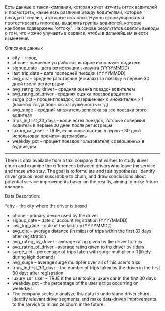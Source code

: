 Есть данные о такси-компании, которая хочет изучить отток водителей и посмотреть, какие есть различия между водителями, которые покидают сервис, и которые остаются. Нужно сформулировать и протестировать гипотезы, выделить группы водителей, которые наиболее подвержены "оттоку". На основе результатов сделать выводы о том, что можно улучшить в сервисе, чтобы в дальнейшем внести изменения.

Описание данных

* city – город
* phone – основное устройство, которое использует водитель
* signup_date – дата регистрации аккаунта (YYYYMMDD)
* last_trip_date – дата последней поездки (YYYYMMDD)
* avg_dist – среднее расстояние (в милях) за поездку в первые 30 дней после регистрации
* avg_rating_by_driver – средняя оценка поездок водителем
* avg_rating_of_driver – средняя оценка поездок водителя
* surge_pct – процент поездок, совершенных с множителем > 1 (кажется когда большая загруженность и тд)
* avg_surge – средний множитель всплеска за все поездки этого водителя
* trips_in_first_30_days – количество поездок, которые совершил водитель в первые 30 дней после регистрации
* luxury_car_user – TRUE, если пользователь в первые 30 дней использовал премиум-автомобиль
* weekday_pct – процент поездок пользователя, совершенных в будние дни


---


There is data available from a taxi company that wishes to study driver churn and examine the differences between drivers who leave the service and those who stay. The goal is to formulate and test hypotheses, identify driver groups most susceptible to churn, and draw conclusions about potential service improvements based on the results, aiming to make future changes.

Data Description:

*city – the city where the driver is based
* phone – primary device used by the driver
* signup_date – date of account registration (YYYYMMDD)
* last_trip_date – date of the last trip (YYYYMMDD)
* avg_dist – average distance (in miles) of trips within the first 30 days after registration
* avg_rating_by_driver – average rating given by the driver to trips
* avg_rating_of_driver – average rating given to the driver by riders
* surge_pct – percentage of trips taken with surge multiplier > 1 (likely during high demand)
* avg_surge – average surge multiplier over all of this user's trips
* trips_in_first_30_days – the number of trips taken by the driver in the first 30 days after registration
* luxury_car_user – TRUE if the user took a luxury car in the first 30 days
* weekday_pct – the percentage of the user's trips occurring on weekdays
* The company seeks to analyze this data to understand driver churn, identify relevant driver segments, and make data-driven improvements to the service to minimize churn in the future.
